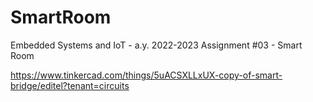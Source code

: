 # SmartRoom
Embedded Systems and IoT  - a.y. 2022-2023  Assignment #03 - Smart Room

https://www.tinkercad.com/things/5uACSXLLxUX-copy-of-smart-bridge/editel?tenant=circuits
